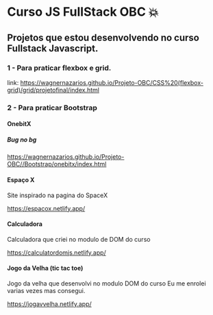# Curso JS FullStack OBC :boom:

## Projetos que estou desenvolvendo no curso Fullstack Javascript.

### 1 - Para praticar flexbox e grid. 

link: https://wagnernazarios.github.io/Projeto-OBC/CSS%20(flexbox-grid)/grid/projetofinal/index.html

### 2 - Para praticar Bootstrap

#### OnebitX

##### *Bug no bg*
https://wagnernazarios.github.io/Projeto-OBC//Bootstrap/onebitx/index.html

#### Espaço X
Site inspirado na pagina do SpaceX

https://espacox.netlify.app/

#### Calculadora
Calculadora que criei no modulo de DOM do curso

https://calculatordomjs.netlify.app/

#### Jogo da Velha (tic tac toe)
Jogo da velha que desenvolvi no modulo DOM do curso
Eu me enrolei varias vezes mas consegui.


https://jogavvelha.netlify.app/

